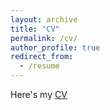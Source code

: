 ```yaml
---
layout: archive
title: "CV"
permalink: /cv/
author_profile: true
redirect_from:
  - /resume
---
```


Here's my [CV](..\files\CV.pdf)